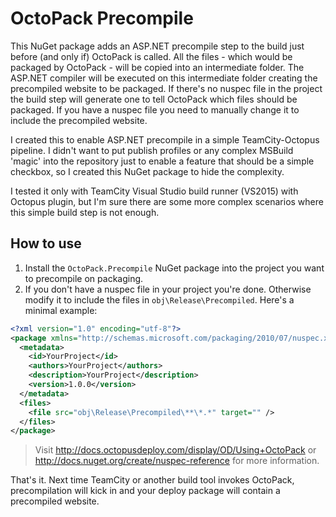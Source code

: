 # OctoPack Precompile

This NuGet package adds an ASP.NET precompile step to the build just before (and only if) OctoPack is called. All the files - which would be packaged by OctoPack - will be copied into an intermediate folder. The ASP.NET compiler will be executed on this intermediate folder creating the precompiled website to be packaged. If there's no nuspec file in the project the build step will generate one to tell OctoPack which files should be packaged. If you have a nuspec file you need to manually change it to include the precompiled website.

I created this to enable ASP.NET precompile in a simple TeamCity-Octopus pipeline. I didn't want to put publish profiles or any complex MSBuild 'magic' into the repository just to enable a feature that should be a simple checkbox, so I created this NuGet package to hide the complexity.

I tested it only with TeamCity Visual Studio build runner (VS2015) with Octopus plugin, but I'm sure there are some more complex scenarios where this simple build step is not enough.

## How to use
1. Install the `OctoPack.Precompile` NuGet package into the project you want to precompile on packaging.
2. If you don't have a nuspec file in your project you're done. Otherwise modify it to include the files in `obj\Release\Precompiled`. Here's a minimal example:

```XML
<?xml version="1.0" encoding="utf-8"?>
<package xmlns="http://schemas.microsoft.com/packaging/2010/07/nuspec.xsd">
  <metadata>
    <id>YourProject</id>
    <authors>YourProject</authors>
    <description>YourProject</description>
    <version>1.0.0</version>
  </metadata>
  <files>
    <file src="obj\Release\Precompiled\**\*.*" target="" />
  </files>
</package>
```

> Visit http://docs.octopusdeploy.com/display/OD/Using+OctoPack or http://docs.nuget.org/create/nuspec-reference for more information.

That's it. Next time TeamCity or another build tool invokes OctoPack, precompilation will kick in and your deploy package will contain a precompiled website.
